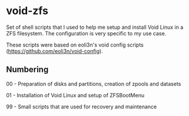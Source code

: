 # void-zfs
Set of shell scripts that I used to help me setup and install Void Linux in a ZFS filesystem. The configuration is very specific to my use case.

These scripts were based on eoli3n's void config scripts (https://github.com/eoli3n/void-config).

## Numbering
00 - Preparation of disks and partitions, creation of zpools and datasets

01 - Installation of Void Linux and setup of ZFSBootMenu

99 - Small scripts that are used for recovery and maintenance
